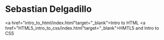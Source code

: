 # Sebastian Delgadillo

<a href="intro_to_html/index.html"target="_blank">Intro to HTML</a>
<a href="HTML5_intro_to_css/index.html"target="_blank">HMTL5 and Intro to CSS</a>